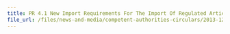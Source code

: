 ```yaml
---
title: PR 4.1 New Import Requirements For The Import Of Regulated Articles, Plants and Plant Products into Malaysia 
file_url: /files/news-and-media/competent-authorities-circulars/2013-12-02-CA2.pdf
---
```

